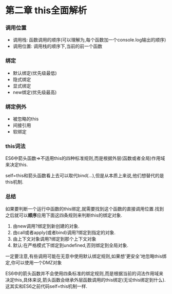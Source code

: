 # 第二章 this全面解析

### 调用位置

- 调用栈:     函数调用的顺序(可以理解为,每个函数加一个console.log输出的顺序)
- 调用位置:   调用栈的顺序下,当前的前一个函数

### 绑定

- 默认绑定(优先级最低)
- 隐式绑定
- 显式绑定
- new绑定(优先级最高)

### 绑定例外

- 被忽略的this
- 间接引用
- 软绑定

### this词法

ES6中箭头函数=>不适用this的四种标准规则,而是根据外层(函数或者全局)作用域来决定this.

self=this和箭头函数看上去可以取代bind(...),但是从本质上来说,他们想替代的是this机制.

### 总结

如果要判断一个运行中函数的this绑定,就需要找到这个函数的直接调用位置.找到之后就可以**顺序**应用下面这四条规则来判断this的绑定对象.

1. 由new调用?绑定到新创建的对象.
2. 由call或者apply(或者bind)调用?绑定到指定的对象.
3. 由上下文对象调用?绑定到那个上下文对象
4. 默认:在严格模式下绑定到undefined,否则绑定到全局对象.

一定要注意,有些调用可能在无意中使用默认绑定规则,如果想'更安全'地忽略this绑定,你可以使用一个DMZ对象

ES6中的箭头函数并不会使用四条标准的绑定规则,而是根据当前的词法作用域来决定this,具体来说,箭头函数会继承外层函数调用的this绑定(无论this绑定到什么).这其实和ES6之前代码self=this机制一样.